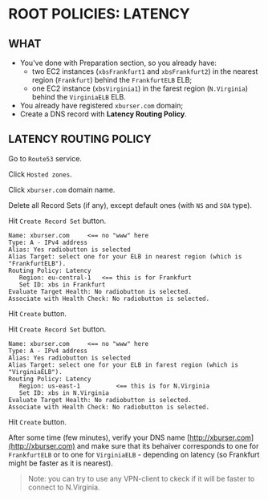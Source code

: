 # ROOT POLICIES: LATENCY

## WHAT

  - You've done with Preparation section, so you already have:
    - two EC2 instances (`xbsFrankfurt1` and `xbsFrankfurt2`) in the nearest region (`Frankfurt`) behind the `FrankfurtELB` ELB;
    - one EC2 instance (`xbsVirginia1`) in the farest region (`N.Virginia`) behind the `VirginiaELB` ELB.
  - You already have registered `xburser.com` domain;
  - Create a DNS record with **Latency Routing Policy**.
  
## LATENCY ROUTING POLICY

Go to `Route53` service.

Click `Hosted zones`.

Click `xburser.com` domain name.

Delete all Record Sets (if any), except default ones (with `NS` and `SOA` type).

Hit `Create Record Set` button. 
```
Name: xburser.com     <== no "www" here
Type: A - IPv4 address
Alias: Yes radiobutton is selected
Alias Target: select one for your ELB in nearest region (which is "FrankfurtELB").
Routing Policy: Latency
   Region: eu-central-1   <== this is for Frankfurt
   Set ID: xbs in Frankfurt
Evaluate Target Health: No radiobutton is selected.
Associate with Health Check: No radiobutton is selected.
```

Hit `Create` button.


Hit `Create Record Set` button. 
```
Name: xburser.com     <== no "www" here
Type: A - IPv4 address
Alias: Yes radiobutton is selected
Alias Target: select one for your ELB in farest region (which is "VirginiaELB").
Routing Policy: Latency
   Region: us-east-1          <== this is for N.Virginia
   Set ID: xbs in N.Virginia
Evaluate Target Health: No radiobutton is selected.
Associate with Health Check: No radiobutton is selected.
```

Hit `Create` button.

After some time (few minutes), verify your DNS name [http://xburser.com](http://xburser.com) and make sure that its behaiver corresponds to one for `FrankfurtELB` or to one for `VirginiaELB` - depending on latency (so Frankfurt might be faster as it is nearest).

> Note: you can try to use any VPN-client to ckeck if it will be faster to connect to N.Virginia.
















































